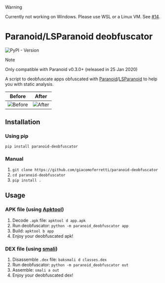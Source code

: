 > [!WARNING]  
> Currently not working on Windows. Please use WSL or a Linux VM. See [#14](https://github.com/giacomoferretti/paranoid-deobfuscator/issues/14).


# Paranoid/LSParanoid deobfuscator

![PyPI - Version](https://img.shields.io/pypi/v/paranoid-deobfuscator)

> [!NOTE]  
> Only compatible with Paranoid v0.3.0+ (released in 25 Jan 2020)
> 
A script to deobfuscate apps obfuscated with [Paranoid]/[LSParanoid] to help you with static analysis.

|            Before             |            After            |
| :---------------------------: | :-------------------------: |
| ![Before](.assets/before.png) | ![After](.assets/after.png) |

## Installation

### Using pip

`pip install paranoid-deobfuscator`

### Manual

1. `git clone https://github.com/giacomoferretti/paranoid-deobfuscator`
2. `cd paranoid-deobfuscator`
3. `pip install .`

## Usage

### APK file (using [Apktool])

1. Decode `.apk` file: `apktool d app.apk`
2. Run deobfuscator: `python -m paranoid_deobfuscator app` <!-- `paranoid-deobfuscator app` (or `python -m paranoid_deobfuscator app`) -->
3. Build: `apktool b app`
4. Enjoy your deobfuscated apk!

### DEX file (using [smali])

1. Disassemble `.dex` file: `baksmali d classes.dex`
2. Run deobfuscator: `python -m paranoid_deobfuscator out` <!-- `paranoid-deobfuscator out` (or `python -m paranoid_deobfuscator out`) -->
3. Assemble: `smali a out`
4. Enjoy your deobfuscated dex!

[paranoid]: https://github.com/MichaelRocks/paranoid
[lsparanoid]: https://github.com/LSPosed/LSParanoid
[apktool]: https://github.com/iBotPeaches/Apktool
[smali]: https://github.com/google/smali
